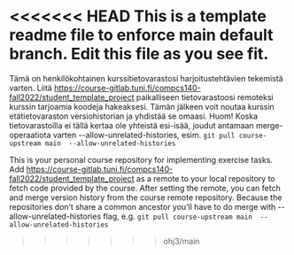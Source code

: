 <<<<<<< HEAD
This is a template readme file to enforce main default branch. Edit this file as you see fit.
=======
Tämä on henkilökohtainen kurssitietovarastosi harjoitustehtävien tekemistä varten. Liitä https://course-gitlab.tuni.fi/compcs140-fall2022/student_template_project paikalliseen tietovarastoosi remoteksi kurssin tarjoamia koodeja hakeaksesi. Tämän jälkeen voit noutaa kurssin etätietovaraston versiohistorian ja yhdistää se omaasi. Huom! Koska tietovarastoilla ei tällä kertaa ole yhteistä esi-isää, joudut antamaan merge-operaatiota varten --allow-unrelated-histories, esim. `git pull course-upstream main  --allow-unrelated-histories`

This is your personal course repository for implementing exercise tasks. Add https://course-gitlab.tuni.fi/compcs140-fall2022/student_template_project as a remote to your local repository to fetch code provided by the course. After setting the remote, you can fetch and merge version history from the course remote repository. Because the repositories don’t share a common ancestor you’ll have to do merge with --allow-unrelated-histories flag, e.g. `git pull course-upstream main  --allow-unrelated-histories`
>>>>>>> ohj3/main
